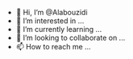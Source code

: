 - 👋 Hi, I’m @Alabouzidi
- 👀 I’m interested in ...
- 🌱 I’m currently learning ...
- 💞️ I’m looking to collaborate on ...
- 📫 How to reach me ...

<!---
Alabouzidi/Alabouzidi is a ✨ special ✨ repository because its `README.md` (this file) appears on your GitHub profile.
You can click the Preview link to take a look at your changes.
--->
